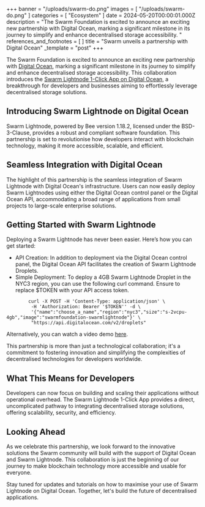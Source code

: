 +++
banner = "/uploads/swarm-do.png"
images = [ "/uploads/swarm-do.png" ]
categories = [ "Ecosystem" ]
date = 2024-05-20T00:00:01.000Z
description = "The Swarm Foundation is excited to announce an exciting new partnership with Digital Ocean, marking a significant milestone in its journey to simplify and enhance decentralised storage accessibility. "
references_and_footnotes = [ ]
title = "Swarm unveils a partnership with Digital Ocean"
_template = "post"
+++



The Swarm Foundation is excited to announce an exciting new partnership with [Digital Ocean](https://www.digitalocean.com/), marking a significant milestone in its journey to simplify and enhance decentralised storage accessibility. This collaboration introduces the [Swarm Lightnode 1-Click App on Digital Ocean](https://marketplace.digitalocean.com/apps/swarm-lightnode), a breakthrough for developers and businesses aiming to effortlessly leverage decentralised storage solutions.


## Introducing Swarm Lightnode on Digital Ocean

Swarm Lightnode, powered by Bee version 1.18.2, licensed under the BSD-3-Clause, provides a robust and compliant software foundation. This partnership is set to revolutionise how developers interact with blockchain technology, making it more accessible, scalable, and efficient.


## Seamless Integration with Digital Ocean

The highlight of this partnership is the seamless integration of Swarm Lightnode with Digital Ocean's infrastructure. Users can now easily deploy Swarm Lightnodes using either the Digital Ocean control panel or the Digital Ocean API, accommodating  a broad range of applications from small projects to large-scale enterprise solutions.


## Getting Started with Swarm Lightnode

Deploying a Swarm Lightnode has never been easier. Here’s how you can get started:



* API Creation: In addition to deployment via the Digital Ocean control panel, the Digital Ocean API facilitates the creation of Swarm Lightnode Droplets.
* Simple Deployment: To deploy a 4GB Swarm Lightnode Droplet in the NYC3 region, you can use the following curl command. Ensure to replace $TOKEN with your API access token.

```
        curl -X POST -H 'Content-Type: application/json' \
         -H 'Authorization: Bearer '$TOKEN'' -d \
         '{"name":"choose_a_name","region":"nyc3","size":"s-2vcpu-4gb","image":"swarmfoundation-swarmlightnode"}' \
         "https://api.digitalocean.com/v2/droplets"
```


Alternatively, you can watch a video demo [here](https://www.youtube.com/watch?v=sm3JjHpeHyE&list=PL6fQnFAjtuY-Yl5uRcc5ToHVKKB7u9Rbg&index=8).

 

This partnership is more than just a technological collaboration; it's a commitment to fostering innovation and simplifying the complexities of decentralised technologies for developers worldwide.


## What This Means for Developers

Developers can now focus on building and scaling their applications without operational overhead. The Swarm Lightnode 1-Click App provides a direct, uncomplicated pathway to integrating decentralised storage solutions, offering scalability, security, and efficiency.


## Looking Ahead

As we celebrate this partnership, we look forward to the innovative solutions the Swarm community will build with the support of Digital Ocean and Swarm Lightnode. This collaboration is just the beginning of our journey to make blockchain technology more accessible and usable for everyone.

Stay tuned for updates and tutorials on how to maximise your use of Swarm Lightnode on Digital Ocean. Together, let's build the future of decentralised applications.
